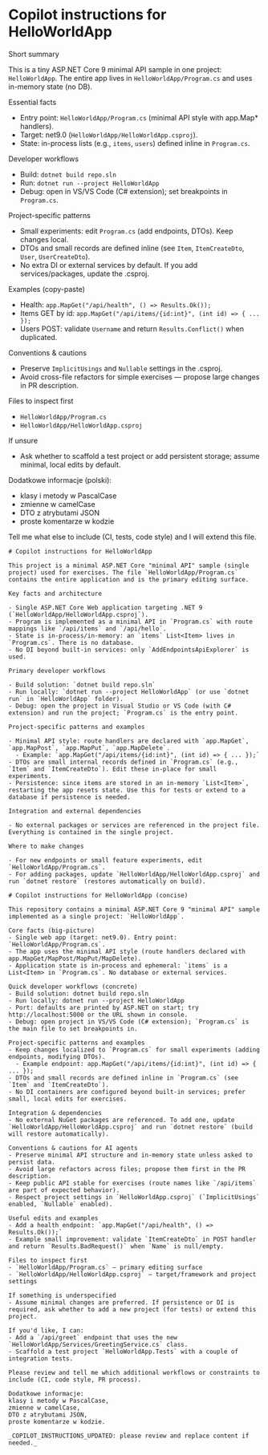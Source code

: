 # Copilot instructions for HelloWorldApp

Short summary

This is a tiny ASP.NET Core 9 minimal API sample in one project: `HelloWorldApp`.
The entire app lives in `HelloWorldApp/Program.cs` and uses in-memory state (no DB).

Essential facts
- Entry point: `HelloWorldApp/Program.cs` (minimal API style with app.Map* handlers).
- Target: net9.0 (`HelloWorldApp/HelloWorldApp.csproj`).
- State: in-process lists (e.g., `items`, `users`) defined inline in `Program.cs`.

Developer workflows
- Build: `dotnet build repo.sln`
- Run: `dotnet run --project HelloWorldApp`
- Debug: open in VS/VS Code (C# extension); set breakpoints in `Program.cs`.

Project-specific patterns
- Small experiments: edit `Program.cs` (add endpoints, DTOs). Keep changes local.
- DTOs and small records are defined inline (see `Item`, `ItemCreateDto`, `User`, `UserCreateDto`).
- No extra DI or external services by default. If you add services/packages, update the .csproj.

Examples (copy-paste)
- Health: `app.MapGet("/api/health", () => Results.Ok());`
- Items GET by id: `app.MapGet("/api/items/{id:int}", (int id) => { ... });`
- Users POST: validate `Username` and return `Results.Conflict()` when duplicated.

Conventions & cautions
- Preserve `ImplicitUsings` and `Nullable` settings in the .csproj.
- Avoid cross-file refactors for simple exercises — propose large changes in PR description.

Files to inspect first
- `HelloWorldApp/Program.cs`
- `HelloWorldApp/HelloWorldApp.csproj`

If unsure
- Ask whether to scaffold a test project or add persistent storage; assume minimal, local edits by default.

Dodatkowe informacje (polski):
- klasy i metody w PascalCase
- zmienne w camelCase
- DTO z atrybutami JSON
- proste komentarze w kodzie

Tell me what else to include (CI, tests, code style) and I will extend this file.
```
# Copilot instructions for HelloWorldApp

This project is a minimal ASP.NET Core "minimal API" sample (single project) used for exercises. The file `HelloWorldApp/Program.cs` contains the entire application and is the primary editing surface.

Key facts and architecture

- Single ASP.NET Core Web application targeting .NET 9 (`HelloWorldApp/HelloWorldApp.csproj`).
- Program is implemented as a minimal API in `Program.cs` with route mappings like `/api/items` and `/api/hello`.
- State is in-process/in-memory: an `items` List<Item> lives in `Program.cs`. There is no database.
- No DI beyond built-in services: only `AddEndpointsApiExplorer` is used.

Primary developer workflows

- Build solution: `dotnet build repo.sln`
- Run locally: `dotnet run --project HelloWorldApp` (or use `dotnet run` in `HelloWorldApp` folder).
- Debug: open the project in Visual Studio or VS Code (with C# extension) and run the project; `Program.cs` is the entry point.

Project-specific patterns and examples

- Minimal API style: route handlers are declared with `app.MapGet`, `app.MapPost`, `app.MapPut`, `app.MapDelete`.
  - Example: `app.MapGet("/api/items/{id:int}", (int id) => { ... });`
- DTOs are small internal records defined in `Program.cs` (e.g., `Item` and `ItemCreateDto`). Edit these in-place for small experiments.
- Persistence: since items are stored in an in-memory `List<Item>`, restarting the app resets state. Use this for tests or extend to a database if persistence is needed.

Integration and external dependencies

- No external packages or services are referenced in the project file. Everything is contained in the single project.

Where to make changes

- For new endpoints or small feature experiments, edit `HelloWorldApp/Program.cs`.
- For adding packages, update `HelloWorldApp/HelloWorldApp.csproj` and run `dotnet restore` (restores automatically on build).

# Copilot instructions for HelloWorldApp (concise)

This repository contains a minimal ASP.NET Core 9 "minimal API" sample implemented as a single project: `HelloWorldApp`.

Core facts (big-picture)
- Single web app (target: net9.0). Entry point: `HelloWorldApp/Program.cs`.
- The app uses the minimal API style (route handlers declared with app.MapGet/MapPost/MapPut/MapDelete).
- Application state is in-process and ephemeral: `items` is a List<Item> in `Program.cs`. No database or external services.

Quick developer workflows (concrete)
- Build solution: dotnet build repo.sln
- Run locally: dotnet run --project HelloWorldApp
- Port: defaults are printed by ASP.NET on start; try http://localhost:5000 or the URL shown in console.
- Debug: open project in VS/VS Code (C# extension); `Program.cs` is the main file to set breakpoints in.

Project-specific patterns and examples
- Keep changes localized to `Program.cs` for small experiments (adding endpoints, modifying DTOs).
  - Example endpoint: app.MapGet("/api/items/{id:int}", (int id) => { ... });
- DTOs and small records are defined inline in `Program.cs` (see `Item` and `ItemCreateDto`).
- No DI containers are configured beyond built-in services; prefer small, local edits for exercises.

Integration & dependencies
- No external NuGet packages are referenced. To add one, update `HelloWorldApp/HelloWorldApp.csproj` and run `dotnet restore` (build will restore automatically).

Conventions & cautions for AI agents
- Preserve minimal API structure and in-memory state unless asked to persist data.
- Avoid large refactors across files; propose them first in the PR description.
- Keep public API stable for exercises (route names like `/api/items` are part of expected behavior).
- Respect project settings in `HelloWorldApp.csproj` (`ImplicitUsings` enabled, `Nullable` enabled).

Useful edits and examples
- Add a health endpoint: `app.MapGet("/api/health", () => Results.Ok());`
- Example small improvement: validate `ItemCreateDto` in POST handler and return `Results.BadRequest()` when `Name` is null/empty.

Files to inspect first
- `HelloWorldApp/Program.cs` — primary editing surface
- `HelloWorldApp/HelloWorldApp.csproj` — target/framework and project settings

If something is underspecified
- Assume minimal changes are preferred. If persistence or DI is required, ask whether to add a new project (for tests) or extend this project.

If you'd like, I can:
- Add a `/api/greet` endpoint that uses the new `HelloWorldApp/Services/GreetingService.cs` class.
- Scaffold a test project `HelloWorldApp.Tests` with a couple of integration tests.

Please review and tell me which additional workflows or constraints to include (CI, code style, PR process).

Dodatkowe informacje:
klasy i metody w PascalCase,
zmienne w camelCase,
DTO z atrybutami JSON,
proste komentarze w kodzie.

_COPILOT_INSTRUCTIONS_UPDATED: please review and replace content if needed._